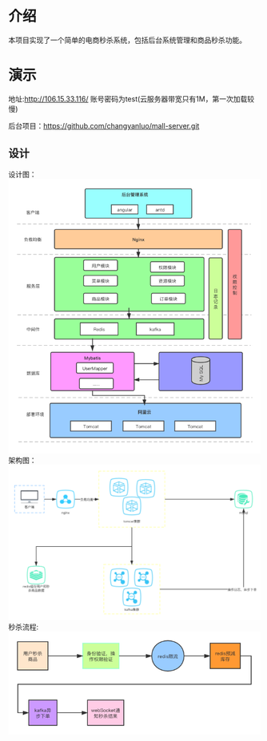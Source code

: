 # 介绍

本项目实现了一个简单的电商秒杀系统，包括后台系统管理和商品秒杀功能。

# 演示
地址:http://106.15.33.116/  账号密码为test(云服务器带宽只有1M，第一次加载较慢)

后台项目：https://github.com/changyanluo/mall-server.git

## 设计
设计图：
<img src="src/assets/images/system-design.png" /> 
架构图：
<img src="src/assets/images/flash-framework.png" /> 
秒杀流程:
<img src="src/assets/images/flash-flow.png" /> 



